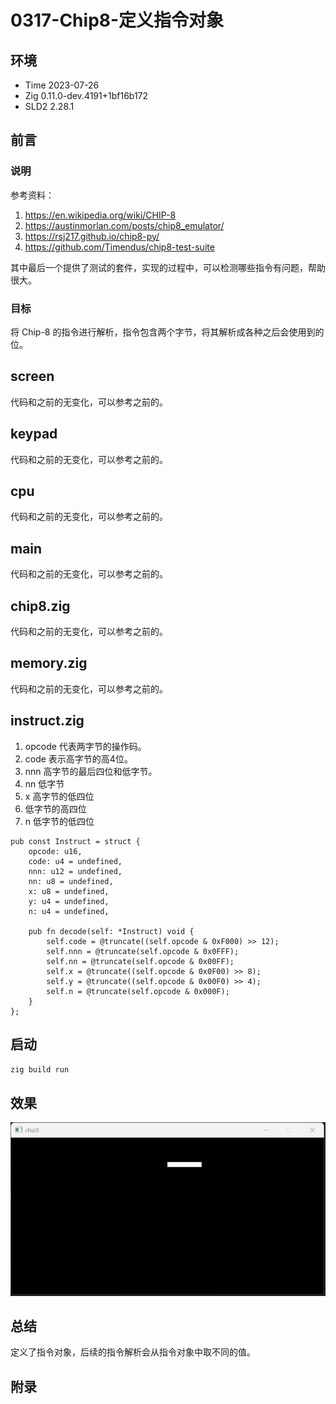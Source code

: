 # 0317-Chip8-定义指令对象

## 环境

- Time 2023-07-26
- Zig 0.11.0-dev.4191+1bf16b172
- SLD2 2.28.1

## 前言

### 说明

参考资料：

1. <https://en.wikipedia.org/wiki/CHIP-8>
2. <https://austinmorlan.com/posts/chip8_emulator/>
3. <https://rsj217.github.io/chip8-py/>
4. <https://github.com/Timendus/chip8-test-suite>

其中最后一个提供了测试的套件，实现的过程中，可以检测哪些指令有问题，帮助很大。

### 目标

将 Chip-8 的指令进行解析，指令包含两个字节，将其解析成各种之后会使用到的位。

## screen

代码和之前的无变化，可以参考之前的。

## keypad

代码和之前的无变化，可以参考之前的。

## cpu

代码和之前的无变化，可以参考之前的。

## main

代码和之前的无变化，可以参考之前的。

## chip8.zig

代码和之前的无变化，可以参考之前的。

## memory.zig

代码和之前的无变化，可以参考之前的。

## instruct.zig

1. opcode 代表两字节的操作码。
2. code 表示高字节的高4位。
3. nnn 高字节的最后四位和低字节。
4. nn 低字节
5. x 高字节的低四位
6. 低字节的高四位
7. n 低字节的低四位

```zig
pub const Instruct = struct {
    opcode: u16,
    code: u4 = undefined,
    nnn: u12 = undefined,
    nn: u8 = undefined,
    x: u8 = undefined,
    y: u4 = undefined,
    n: u4 = undefined,

    pub fn decode(self: *Instruct) void {
        self.code = @truncate((self.opcode & 0xF000) >> 12);
        self.nnn = @truncate(self.opcode & 0x0FFF);
        self.nn = @truncate(self.opcode & 0x00FF);
        self.x = @truncate((self.opcode & 0x0F00) >> 8);
        self.y = @truncate((self.opcode & 0x00F0) >> 4);
        self.n = @truncate(self.opcode & 0x000F);
    }
};
```

## 启动

`zig build run`

## 效果

![窗口][1]

## 总结

定义了指令对象，后续的指令解析会从指令对象中取不同的值。

[1]: ../202305/images/screen.png

## 附录
